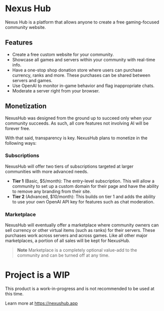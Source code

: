 # Nexus Hub

Nexus Hub is a platform that allows anyone to create a free gaming-focused community website.

## Features
- Create a free custom website for your community.
- Showcase all games and servers within your community with real-time info.
- Have a one-stop shop donation store where users can purchase currency, ranks and more. These purchases can be shared between servers and games.
- Use OpenAI to monitor in-game behavior and flag inappropriate chats.
- Moderate a server right from your browser.

## Monetization
NexusHub was designed from the ground up to succeed only when your community succeeds. As such, all core features not involving AI will be forever free.

With that said, transparency is key. NexusHub plans to monetize in the following ways:

### Subscriptions
NexusHub will offer two tiers of subscriptions targeted at larger communities with more advanced needs.
  - **Tier 1** (Basic, $5/month): The entry-level subscription. This will allow a community to set up a custom domain for their page and have the ability to remove any branding from their site.
  - **Tier 2** (Advanced, $10/month): This builds on tier 1 and adds the ability to use your own OpenAI API key for features such as chat moderation.

### Marketplace 
NexusHub will eventually offer a marketplace where community owners can sell currency or other virtual items (such as ranks) for their servers. These purchases work across servers and across games.
Like all other major marketplaces, a portion of all sales will be kept for NexusHub.

> **Note**
> Marketplace is a completely optional value-add to the community and can be turned off at any time. 

# Project is a WIP
This product is a work-in-progress and is not recommended to be used at this time.

Learn more at https://nexushub.app

